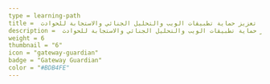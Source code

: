 ```yaml
---
type = learning-path
title =  تعزيز حماية تطبيقات الويب والتحليل الجنائي والاستجابة للحوادث
description =  تعزيز حماية تطبيقات الويب والتحليل الجنائي والاستجابة للحوادث
weight = 6
thumbnail = "6"
icon = "gateway-guardian"
badge = "Gateway Guardian"
color = "#BDB4FE"
---
```

